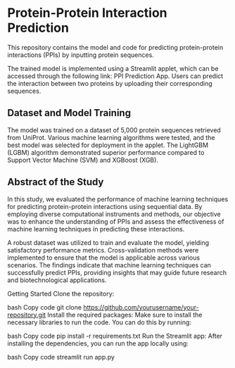
# Protein-Protein Interaction Prediction
This repository contains the model and code for predicting protein-protein interactions (PPIs) by inputting protein sequences.

The trained model is implemented using a Streamlit applet, which can be accessed through the following link: PPI Prediction App. Users can predict the interaction between two proteins by uploading their corresponding sequences.

## Dataset and Model Training
The model was trained on a dataset of 5,000 protein sequences retrieved from UniProt. Various machine learning algorithms were tested, and the best model was selected for deployment in the applet. The LightGBM (LGBM) algorithm demonstrated superior performance compared to Support Vector Machine (SVM) and XGBoost (XGB).

## Abstract of the Study
In this study, we evaluated the performance of machine learning techniques for predicting protein-protein interactions using sequential data. By employing diverse computational instruments and methods, our objective was to enhance the understanding of PPIs and assess the effectiveness of machine learning techniques in predicting these interactions.

A robust dataset was utilized to train and evaluate the model, yielding satisfactory performance metrics. Cross-validation methods were implemented to ensure that the model is applicable across various scenarios. The findings indicate that machine learning techniques can successfully predict PPIs, providing insights that may guide future research and biotechnological applications.

Getting Started
Clone the repository:

bash
Copy code
git clone https://github.com/yourusername/your-repository.git
Install the required packages: Make sure to install the necessary libraries to run the code. You can do this by running:

bash
Copy code
pip install -r requirements.txt
Run the Streamlit app: After installing the dependencies, you can run the app locally using:

bash
Copy code
streamlit run app.py










